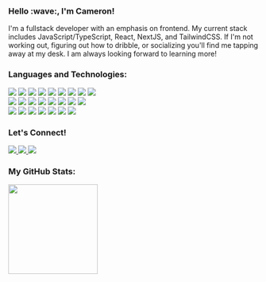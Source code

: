 <h3>Hello :wave:, I'm Cameron!</h3>
I'm a fullstack developer with an emphasis on frontend. My current stack includes JavaScript/TypeScript, React, NextJS, and TailwindCSS. If I'm not working out, figuring out how to dribble, or socializing you'll find me tapping away at my desk. I am always looking forward to learning more!

<h3 align="left">Languages and Technologies:</h3>
<div display="flex">
  <img src="https://img.shields.io/badge/javascript-%23323330.svg?style=for-the-badge&logo=javascript&logoColor=%23F7DF1E">
  
  <img src="https://img.shields.io/badge/TypeScript-007ACC?style=for-the-badge&logo=typescript&logoColor=white">
  
  <img src="https://img.shields.io/badge/css3-%231572B6.svg?style=for-the-badge&logo=css3&logoColor=white">
  
  <img src="https://img.shields.io/badge/html5-%23E34F26.svg?style=for-the-badge&logo=html5&logoColor=white">
  
  <img src="https://img.shields.io/badge/java-%23ED8B00.svg?style=for-the-badge&logo=java&logoColor=white">
  
  <img src="https://img.shields.io/badge/c++-%2300599C.svg?style=for-the-badge&logo=c%2B%2B&logoColor=white">
  
  <img src="https://img.shields.io/badge/python-3670A0?style=for-the-badge&logo=python&logoColor=ffdd54">
  
  <img src="https://img.shields.io/badge/mysql-%2300f.svg?style=for-the-badge&logo=mysql&logoColor=white">

  <img src="https://img.shields.io/badge/PostgreSQL-316192?style=for-the-badge&logo=postgresql&logoColor=white">
</div>

<div display="flex">
  <img src="https://img.shields.io/badge/react-%2320232a.svg?style=for-the-badge&logo=react&logoColor=%2361DAFB">

  <img src="https://img.shields.io/badge/Angular-DD0031?style=for-the-badge&logo=angular&logoColor=white">

  <img src="https://img.shields.io/badge/Tailwind_CSS-38B2AC?style=for-the-badge&logo=tailwind-css&logoColor=white">

  <img src="https://img.shields.io/badge/Next.js-000?logo=nextdotjs&logoColor=fff&style=for-the-badge">

  <img src="https://img.shields.io/badge/Prisma-3982CE?style=for-the-badge&logo=Prisma&logoColor=white">

  <img src="https://img.shields.io/badge/Flask-000000?style=for-the-badge&logo=flask&logoColor=white">
  
  <img src="https://img.shields.io/badge/node.js-%2343853D.svg?style=for-the-badge&logo=node.js&logoColor=white">

  <img src="https://img.shields.io/badge/GIT-E44C30?style=for-the-badge&logo=git&logoColor=white">
</div>

<div display="flex">
  <img src="https://img.shields.io/badge/AWS-%23FF9900.svg?style=for-the-badge&logo=amazon-aws&logoColor=white">

  <img src="https://img.shields.io/badge/Vercel-000000?style=for-the-badge&logo=vercel&logoColor=white">

  <img src="https://img.shields.io/badge/Cloudflare-F38020?style=for-the-badge&logo=Cloudflare&logoColor=white">

  <img src="https://img.shields.io/badge/prettier-1A2C34?style=for-the-badge&logo=prettier&logoColor=F7BA3E">
  
  <img src="https://img.shields.io/badge/figma-%23F24E1E.svg?style=for-the-badge&logo=figma&logoColor=white">
  
  <img src="https://img.shields.io/badge/Insomnia-black?style=for-the-badge&logo=insomnia&logoColor=5849BE">
  
  <img src="https://img.shields.io/badge/IntelliJIDEA-000000.svg?style=for-the-badge&logo=intellij-idea&logoColor=white">
</div>

<h3>Let's Connect!</h3>
<div display="flex">
  <a href='https://www.linkedin.com/in/crsherry/'>
    <img src="https://img.shields.io/badge/linkedin-%230077B5.svg?style=for-the-badge&logo=linkedin&logoColor=white">
  </a>
  
  <a href='mailto:hello@cameronsherry.com'>
    <img src="https://img.shields.io/badge/Gmail-D14836?style=for-the-badge&logo=gmail&logoColor=white">
  </a>
  
  <a href='https://github.com/radicitus'>
    <img src="https://img.shields.io/badge/github-%23121011.svg?style=for-the-badge&logo=github&logoColor=white">
  </a>
</div>

<h3>My GitHub Stats:</h3>
<img height="180em" src="https://github-readme-stats.vercel.app/api?username=radicitus&show_icons=true&hide_border=true&&count_private=true&include_all_commits=true" />

<!---
Radicitus/Radicitus is a ✨ special ✨ repository because its `README.md` (this file) appears on your GitHub profile.
You can click the Preview link to take a look at your changes.
